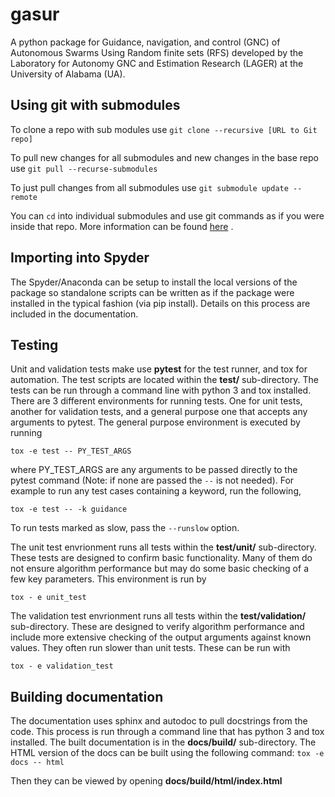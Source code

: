 # gasur
A python package for Guidance, navigation, and control (GNC) of Autonomous Swarms Using Random finite sets (RFS) developed by the Laboratory for Autonomy GNC and Estimation Research (LAGER) at the University of Alabama (UA).

## Using git with submodules
To clone a repo with sub modules use
`git clone --recursive [URL to Git repo]`

To pull new changes for all submodules and new changes in the base repo use
`git pull --recurse-submodules`

To just pull changes from all submodules use
`git submodule update --remote`

You can `cd` into individual submodules and use git commands as if you were inside that repo. More information can be found [here](https://git-scm.com/book/en/v2/Git-Tools-Submodules) .

## Importing into Spyder
The Spyder/Anaconda can be setup to install the local versions of the package so standalone scripts can be written as if the package were installed in the typical fashion (via pip install). Details on this process are included in the documentation.

## Testing
Unit and validation tests make use **pytest** for the test runner, and tox for automation. The test scripts are located within the **test/** sub-directory.
The tests can be run through a command line with python 3 and tox installed. There are 3 different environments for running tests. One for unit tests, another for validation tests, and a general purpose one  that accepts any arguments to pytest.
The general purpose environment is executed by running

`tox -e test -- PY_TEST_ARGS`

where PY_TEST_ARGS are any arguments to be passed directly to the pytest command (Note: if none are passed the `--` is not needed).
For example to run any test cases containing a keyword, run the following,

`tox -e test -- -k guidance`

To run tests marked as slow, pass the `--runslow` option.

The unit test envrionment runs all tests within the **test/unit/** sub-directory. These tests are designed to confirm basic functionality.
Many of them do not ensure algorithm performance but may do some basic checking of a few key parameters. This environment is run by

`tox - e unit_test`

The validation test envrionment runs all tests within the **test/validation/** sub-directory. These are designed to verify algorithm performance and include more extensive checking of the output arguments against known values. They often run slower than unit tests.
These can be run with

`tox - e validation_test`

## Building documentation
The documentation uses sphinx and autodoc to pull docstrings from the code. This process is run through a command line that has python 3 and tox installed. The built documentation is in the **docs/build/** sub-directory.
The HTML version of the docs can be built using the following command:
`tox -e docs -- html`

Then they can be viewed by opening **docs/build/html/index.html**
